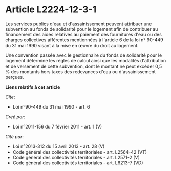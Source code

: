 # Article L2224-12-3-1

Les services publics d'eau et d'assainissement peuvent attribuer une subvention au fonds de solidarité pour le logement afin
de contribuer au financement des aides relatives au paiement des fournitures d'eau ou des charges collectives afférentes
mentionnées à l'article 6 de la loi n° 90-449 du 31 mai 1990 visant à la mise en œuvre du droit au logement. 

Une convention passée avec le gestionnaire du fonds de solidarité pour le logement détermine les règles de calcul ainsi que
les modalités d'attribution et de versement de cette subvention, dont le montant ne peut excéder 0,5 % des montants hors
taxes des redevances d'eau ou d'assainissement perçues.

**Liens relatifs à cet article**

_Cite_:

  - Loi n°90-449 du 31 mai 1990 - art. 6

_Créé par_:

  - Loi n°2011-156 du 7 février 2011 - art. 1 (V)

_Cité par_:

  - Loi n°2013-312 du 15 avril 2013 - art. 28 (V)
  - Code général des collectivités territoriales - art. L2564-42 (VT)
  - Code général des collectivités territoriales - art. L2571-2 (V)
  - Code général des collectivités territoriales - art. L6213-7 (VD)
